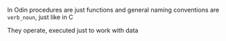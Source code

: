 In Odin procedures are just functions and general naming conventions are `verb_noun`, just like in C

They operate, executed just to work with data